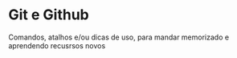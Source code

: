 <link rel="stylesheet" href="style.css">

# Git e Github

Comandos, atalhos e/ou dicas de uso, para mandar memorizado e aprendendo recusrsos novos


